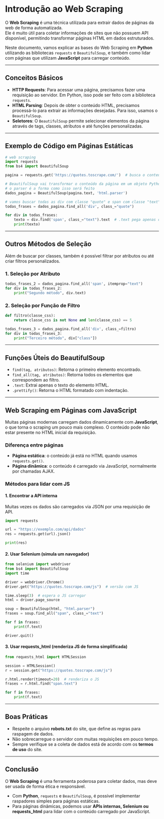 # Introdução ao Web Scraping

O **Web Scraping** é uma técnica utilizada para extrair dados de páginas da web de forma automatizada.  
Ele é muito útil para coletar informações de sites que não possuem API disponível, permitindo transformar páginas HTML em dados estruturados.

Neste documento, vamos explicar as bases do Web Scraping em **Python** utilizando as bibliotecas `requests` e `BeautifulSoup`, e também como lidar com páginas que utilizam **JavaScript** para carregar conteúdo.

---

## Conceitos Básicos

- **HTTP Requests**: Para acessar uma página, precisamos fazer uma requisição ao servidor. Em Python, isso pode ser feito com a biblioteca `requests`.  
- **HTML Parsing**: Depois de obter o conteúdo HTML, precisamos processá-lo para extrair as informações desejadas. Para isso, usamos o `BeautifulSoup`.  
- **Seletores**: O `BeautifulSoup` permite selecionar elementos da página através de tags, classes, atributos e até funções personalizadas.

---

## Exemplo de Código em Páginas Estáticas

```python
# web scraping
import requests
from bs4 import BeautifulSoup

pagina = requests.get('https://quotes.toscrape.com/')  # busca o conteúdo html da página

# BeautifulSoup vai transformar o conteúdo da página em um objeto Python
# o parser é a forma como isso será feito
dados_pagina = BeautifulSoup(pagina.text, 'html.parser')

# vamos buscar todas as div com classe "quote" e span com classe "text"
todas_frases = dados_pagina.find_all('div', class_="quote")

for div in todas_frases:
    texto = div.find('span', class_="text").text  # .text pega apenas o texto dentro da tag
    print(texto)
```

---

## Outros Métodos de Seleção

Além de buscar por classes, também é possível filtrar por atributos ou até criar filtros personalizados.

### 1. Seleção por Atributo
```python
todas_frases_2 = dados_pagina.find_all('span', itemprop="text")
for div in todas_frases_2:
    print("Segundo método", div.text)
```

### 2. Seleção por Função de Filtro
```python
def filtro(classe_css):
    return classe_css is not None and len(classe_css) == 5

todas_frases_3 = dados_pagina.find_all('div', class_=filtro)
for div in todas_frases_3:
    print("Terceiro método", div["class"])
```

---

## Funções Úteis do BeautifulSoup

- `find(tag, atributos)`: Retorna o primeiro elemento encontrado.  
- `find_all(tag, atributos)`: Retorna todos os elementos que correspondem ao filtro.  
- `.text`: Extrai apenas o texto do elemento HTML.  
- `.prettify()`: Retorna o HTML formatado com indentação.  

---

## Web Scraping em Páginas com JavaScript

Muitas páginas modernas carregam dados dinamicamente com **JavaScript**, o que torna o scraping um pouco mais complexo. O conteúdo pode não estar presente no HTML inicial da requisição.

### Diferença entre páginas
- **Página estática**: o conteúdo já está no HTML quando usamos `requests.get()`.  
- **Página dinâmica**: o conteúdo é carregado via JavaScript, normalmente por chamadas AJAX.  

### Métodos para lidar com JS

#### 1. Encontrar a API interna
Muitas vezes os dados são carregados via JSON por uma requisição de API.

```python
import requests

url = "https://exemplo.com/api/dados"
res = requests.get(url).json()

print(res)
```

#### 2. Usar Selenium (simula um navegador)
```python
from selenium import webdriver
from bs4 import BeautifulSoup
import time

driver = webdriver.Chrome()
driver.get("https://quotes.toscrape.com/js")  # versão com JS

time.sleep(3)  # espera o JS carregar
html = driver.page_source

soup = BeautifulSoup(html, "html.parser")
frases = soup.find_all("span", class_="text")

for f in frases:
    print(f.text)

driver.quit()
```

#### 3. Usar requests_html (renderiza JS de forma simplificada)
```python
from requests_html import HTMLSession

session = HTMLSession()
r = session.get("https://quotes.toscrape.com/js")

r.html.render(timeout=20)  # renderiza o JS
frases = r.html.find("span.text")

for f in frases:
    print(f.text)
```

---

## Boas Práticas

- Respeite o arquivo **robots.txt** do site, que define as regras para raspagem de dados.  
- Não sobrecarregue o servidor com muitas requisições em pouco tempo.  
- Sempre verifique se a coleta de dados está de acordo com os **termos de uso** do site.  

---

## Conclusão

O **Web Scraping** é uma ferramenta poderosa para coletar dados, mas deve ser usada de forma ética e responsável.  

- Com **Python**, `requests` e `BeautifulSoup`, é possível implementar raspadores simples para páginas estáticas.  
- Para páginas dinâmicas, podemos usar **APIs internas, Selenium ou requests_html** para lidar com o conteúdo carregado por JavaScript.  
